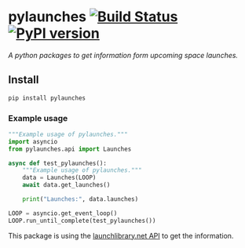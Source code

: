 # pylaunches [![Build Status](https://travis-ci.com/ludeeus/pylaunches.svg?branch=master)](https://travis-ci.com/ludeeus/pylaunches) [![PyPI version](https://badge.fury.io/py/pylaunches.svg)](https://badge.fury.io/py/pylaunches)

_A python packages to get information form upcoming space launches._

## Install

```bash
pip install pylaunches
```

### Example usage

```python
"""Example usage of pylaunches."""
import asyncio
from pylaunches.api import Launches

async def test_pylaunches():
    """Example usage of pylaunches."""
    data = Launches(LOOP)
    await data.get_launches()

    print("Launches:", data.launches)

LOOP = asyncio.get_event_loop()
LOOP.run_until_complete(test_pylaunches())
```

This package is using the [launchlibrary.net API][launchlibrary] to get the information.

[launchlibrary]: http://launchlibrary.net/